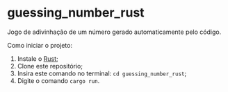 # guessing_number_rust
Jogo de adivinhação de um número gerado automaticamente pelo código.

Como iniciar o projeto:
1. Instale o [Rust](https://www.rust-lang.org/tools/install);
2. Clone este repositório;
3. Insira este comando no terminal: ``cd guessing_number_rust``;
4. Digite o comando ``cargo run``.

